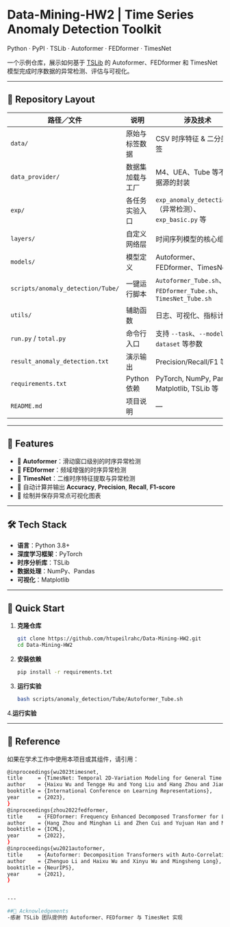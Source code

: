 # Data-Mining-HW2  | Time Series Anomaly Detection Toolkit

Python · PyPI · TSLib · Autoformer · FEDformer · TimesNet

一个示例仓库，展示如何基于 [TSLib](https://github.com/thuml/Time-Series-Library) 的 Autoformer、FEDformer 和 TimesNet 模型完成时序数据的异常检测、评估与可视化。

---

## 📂 Repository Layout

| 路径／文件                                 | 说明                                                      | 涉及技术                                                          |
|-----------------------------------------|---------------------------------------------------------|-----------------------------------------------------------------|
| `data/`                                 | 原始与标签数据                                            | CSV 时序特征 & 二分类标签                                         |
| `data_provider/`                        | 数据集加载与工厂                                          | M4、UEA、Tube 等不同数据源的封装                                |
| `exp/`                                  | 各任务实验入口                                          | `exp_anomaly_detection.py`（异常检测）、`exp_basic.py` 等     |
| `layers/`                               | 自定义网络层                                            | 时间序列模型的核心组件                                          |
| `models/`                               | 模型定义                                                | Autoformer、FEDformer、TimesNet                                 |
| `scripts/anomaly_detection/Tube/`       | 一键运行脚本                                             | `Autoformer_Tube.sh`、`FEDformer_Tube.sh`、`TimesNet_Tube.sh` |
| `utils/`                                | 辅助函数                                                | 日志、可视化、指标计算                                          |
| `run.py` / `total.py`                   | 命令行入口                                              | 支持 `--task`、`--model`、`--dataset` 等参数                     |
| `result_anomaly_detection.txt`          | 演示输出                                                | Precision/Recall/F1 等                                        |
| `requirements.txt`                      | Python 依赖                                              | PyTorch, NumPy, Pandas, Matplotlib, TSLib 等                    |
| `README.md`                             | 项目说明                                                | —                                                               |

---

## 🚀 Features

- 🔹 **Autoformer**：滑动窗口级别的时序异常检测  
- 🔹 **FEDformer**：频域增强的时序异常检测  
- 🔹 **TimesNet**：二维时序特征提取与异常检测  
- 🔹 自动计算并输出 **Accuracy**, **Precision**, **Recall**, **F1-score**  
- 🔹 绘制并保存异常点可视化图表  

---

## 🛠 Tech Stack

- **语言**：Python 3.8+  
- **深度学习框架**：PyTorch  
- **时序分析库**：TSLib  
- **数据处理**：NumPy、Pandas  
- **可视化**：Matplotlib  

---

## 🚀 Quick Start

1. **克隆仓库**
   ```bash
   git clone https://github.com/htupeilrahc/Data-Mining-HW2.git
   cd Data-Mining-HW2

2. **安装依赖**
   ```bash
   pip install -r requirements.txt

3. **运行实验**
   ```bash
   bash scripts/anomaly_detection/Tube/Autoformer_Tube.sh

4.**运行实验**

---


## 📖 Reference
如果在学术工作中使用本项目或其组件，请引用：
  ```bash
@inproceedings{wu2023timesnet,
  title     = {TimesNet: Temporal 2D-Variation Modeling for General Time Series Analysis},
  author    = {Haixu Wu and Tengge Hu and Yong Liu and Hang Zhou and Jianmin Wang and Mingsheng Long},
  booktitle = {International Conference on Learning Representations},
  year      = {2023},
}
@inproceedings{zhou2022fedformer,
  title     = {FEDformer: Frequency Enhanced Decomposed Transformer for Long-term Series Forecasting},
  author    = {Hang Zhou and Minghan Li and Zhen Cui and Yujuan Han and Mingsheng Long},
  booktitle = {ICML},
  year      = {2022},
}
@inproceedings{wu2021autoformer,
  title     = {Autoformer: Decomposition Transformers with Auto-Correlation for Long-Term Series Forecasting},
  author    = {Zhenguo Li and Haixu Wu and Xinyu Wu and Mingsheng Long},
  booktitle = {NeurIPS},
  year      = {2021},
}


---

##🙏 Acknowledgements
-感谢 TSLib 团队提供的 Autoformer、FEDformer 与 TimesNet 实现
